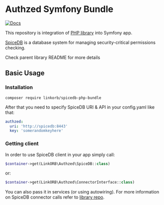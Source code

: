 # Authzed Symfony Bundle

[![Docs](https://img.shields.io/badge/docs-authzed.com-%234B4B6C "Authzed Documentation")](https://docs.authzed.com)

This repository is integration of [PHP library](https://github.com/linkorb/spicedb-php) into Symfony app.

[SpiceDB] is a database system for managing security-critical permissions checking.

Check parent library README for more details

[SpiceDB]: https://github.com/authzed/spicedb

## Basic Usage

### Installation

```shell
composer require linkorb/spicedb-php-bundle
```
After that you need to specify SpiceDB URI & API in your config.yaml like that:
```yaml
authzed:
  uri: 'http://spicedb:8443'
  key: 'somerandomkeyhere'
```

### Getting client

In order to use SpiceDB client in your app simply call:
```php
$container->get(LinkORB\Authzed\SpiceDB::class)
```
or:
```php
$container->get(LinkORB\Authzed\ConnectorInterface::class)
```

You can also pass it in services (or using autowiring). For more information on SpiceDB connector calls refer to [library repo](https://github.com/linkorb/spicedb-php).
